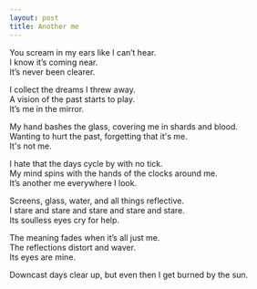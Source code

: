 ```yaml
---
layout: post
title: Another me
---
```


You scream in my ears like I can’t hear. <br>
I know it’s coming near.<br>
It’s never been clearer.

I collect the dreams I threw away.<br>
A vision of the past starts to play.<br>
It’s me in the mirror.

My hand bashes the glass, covering me in shards and blood.<br>
Wanting to hurt the past, forgetting that it's me.<br>
It's not me.

I hate that the days cycle by with no tick.<br>
My mind spins with the hands of the clocks around me.<br>
It’s another me everywhere I look.

Screens, glass, water, and all things reflective.<br>
I stare and stare and stare and stare and stare.<br>
Its soulless eyes cry for help.

The meaning fades when it’s all just me.<br>
The reflections distort and waver.<br>
Its eyes are mine.

Downcast days clear up, but even then I get burned by the sun.
